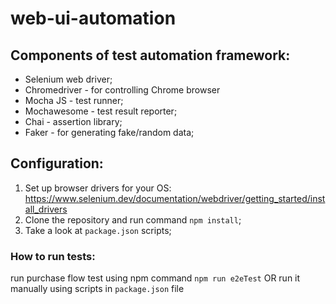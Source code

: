 # web-ui-automation

## Components of test automation framework:
* Selenium web driver;
* Chromedriver - for controlling Chrome browser 
* Mocha JS - test runner;
* Mochawesome - test result reporter;
* Chai - assertion library;
* Faker - for generating fake/random data;

## Configuration:

1. Set up browser drivers for your OS:
https://www.selenium.dev/documentation/webdriver/getting_started/install_drivers
2. Clone the repository and run command `npm install`;
3. Take a look at `package.json` scripts;

### How to run tests:
 run purchase flow test using npm command `npm run e2eTest` OR run it manually using scripts in `package.json` file